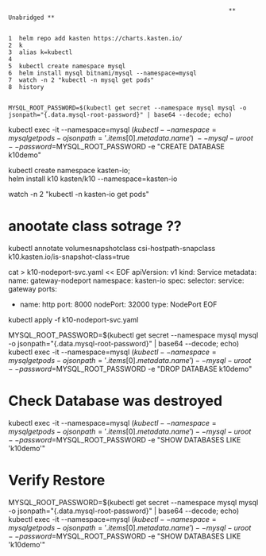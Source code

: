                                                                  ** Unabridged **


    1  helm repo add kasten https://charts.kasten.io/
    2  k
    3  alias k=kubectl
    4
    5  kubectl create namespace mysql
    6  helm install mysql bitnami/mysql --namespace=mysql
    7  watch -n 2 "kubectl -n mysql get pods"
    8  history


    MYSQL_ROOT_PASSWORD=$(kubectl get secret --namespace mysql mysql -o jsonpath="{.data.mysql-root-password}" | base64 --decode; echo)

kubectl exec -it --namespace=mysql $(kubectl --namespace=mysql get pods -o jsonpath='{.items[0].metadata.name}') \
  -- mysql -u root --password=$MYSQL_ROOT_PASSWORD -e "CREATE DATABASE k10demo"

  kubectl create namespace kasten-io; \
  helm install k10 kasten/k10 --namespace=kasten-io

  watch -n 2 "kubectl -n kasten-io get pods"

# anootate class sotrage ??
  kubectl annotate volumesnapshotclass csi-hostpath-snapclass k10.kasten.io/is-snapshot-class=true


cat > k10-nodeport-svc.yaml << EOF
apiVersion: v1
kind: Service
metadata:
  name: gateway-nodeport
  namespace: kasten-io
spec:
  selector:
    service: gateway
  ports:
  - name: http
    port: 8000
    nodePort: 32000
  type: NodePort
EOF

kubectl apply -f k10-nodeport-svc.yaml


MYSQL_ROOT_PASSWORD=$(kubectl get secret --namespace mysql mysql -o jsonpath="{.data.mysql-root-password}" | base64 --decode; echo)
kubectl exec -it --namespace=mysql $(kubectl --namespace=mysql get pods -o jsonpath='{.items[0].metadata.name}') -- mysql -u root --password=$MYSQL_ROOT_PASSWORD -e "DROP DATABASE k10demo"

# Check Database was destroyed

kubectl exec -it --namespace=mysql $(kubectl --namespace=mysql get pods -o jsonpath='{.items[0].metadata.name}') -- mysql -u root --password=$MYSQL_ROOT_PASSWORD -e "SHOW DATABASES LIKE 'k10demo'"

# Verify Restore
MYSQL_ROOT_PASSWORD=$(kubectl get secret --namespace mysql mysql -o jsonpath="{.data.mysql-root-password}" | base64 --decode; echo)
kubectl exec -it --namespace=mysql $(kubectl --namespace=mysql get pods -o jsonpath='{.items[0].metadata.name}') -- mysql -u root --password=$MYSQL_ROOT_PASSWORD -e "SHOW DATABASES LIKE 'k10demo'"


